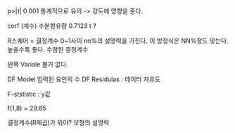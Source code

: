 



p>|t|
0.001 통계적으로 유의 -> 강도에 영향을 준다.

corf (계수) 수분함유량 0.7123 t ?




R스퀘어 = 결정계수 0~1사이 nn%의 설명력을 가진다. 이 방정식은 NN%정도 맞는다. 높을수록 좋다. 
수정된 결정계수 

왼쪽 Variale 볼거 없다.

DF Model 입력된 요인의 수
DF Residulas : 데이터 자유도


F-ststistic : y값

f(1,8) = 29.85 


결정계수(R제곱)가 뭐야?
모형의 설명력





